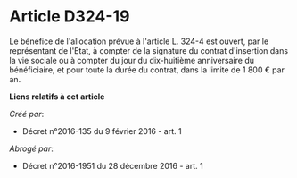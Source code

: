 # Article D324-19

Le bénéfice de l'allocation prévue à l'article L. 324-4 est ouvert, par le représentant de l'Etat, à compter de la signature
du contrat d'insertion dans la vie sociale ou à compter du jour du dix-huitième anniversaire du bénéficiaire, et pour toute
la durée du contrat, dans la limite de 1 800 € par an.

**Liens relatifs à cet article**

_Créé par_:

  - Décret n°2016-135 du 9 février 2016 - art. 1

_Abrogé par_:

  - Décret n°2016-1951 du 28 décembre 2016 - art. 1
